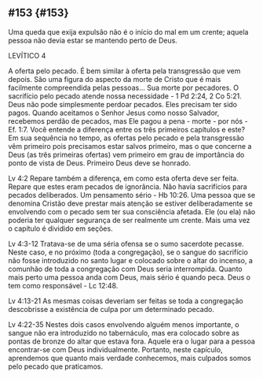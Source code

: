 ## #153 {#153}

Uma queda que exija expulsão não é o início do mal em um crente; aquela pessoa não devia estar se mantendo perto de Deus.

LEVÍTICO 4

A oferta pelo pecado. É bem similar à oferta pela transgressão que vem depois. São uma figura do aspecto da morte de Cristo que é mais facilmente compreendida pelas pessoas... Sua morte por pecadores. O sacrifício pelo pecado atende nossa necessidade - 1 Pd 2:24, 2 Co 5:21\. Deus não pode simplesmente perdoar pecados. Eles precisam ter sido pagos. Quando aceitamos o Senhor Jesus como nosso Salvador, recebemos perdão de pecados, mas Ele pagou a pena - morte - por nós - Ef. 1:7\. Você entende a diferença entre os três primeiros capítulos e este? Em sua sequência no tempo, as ofertas pelo pecado e pela transgressão vêm primeiro pois precisamos estar salvos primeiro, mas o que concerne a Deus (as três primeiras ofertas) vem primeiro em grau de importância do ponto de vista de Deus. Primeiro Deus deve se honrado.

Lv 4:2 Repare também a diferença, em como esta oferta deve ser feita. Repare que estes eram pecados de ignorância. Não havia sacrifícios para pecados deliberados. Um pensamento sério - Hb 10:26\. Uma pessoa que se denomina Cristão deve prestar mais atenção se estiver deliberadamente se envolvendo com o pecado sem ter sua consciência afetada. Ele (ou ela) não poderia ter qualquer segurança de ser realmente um crente. Mais uma vez o capítulo é dividido em seções.

Lv 4:3-12 Tratava-se de uma séria ofensa se o sumo sacerdote pecasse. Neste caso, e no próximo (toda a congregação), se o sangue do sacrifício não fosse introduzido no santo lugar e colocado sobre o altar do incenso, a comunhão de toda a congregação com Deus seria interrompida. Quanto mais perto uma pessoa anda com Deus, mais sério é quando peca. Deus o tem como responsável - Lc 12:48.

Lv 4:13-21 As mesmas coisas deveriam ser feitas se toda a congregação descobrisse a existência de culpa por um determinado pecado.

Lv 4:22-35 Nestes dois casos envolvendo alguém menos importante, o sangue não era introduzido no tabernáculo, mas era colocado sobre as pontas de bronze do altar que estava fora. Aquele era o lugar para a pessoa encontrar-se com Deus individualmente. Portanto, neste capículo, aprendemos que quanto mais verdade conhecemos, mais culpados somos pelo pecado que praticamos.